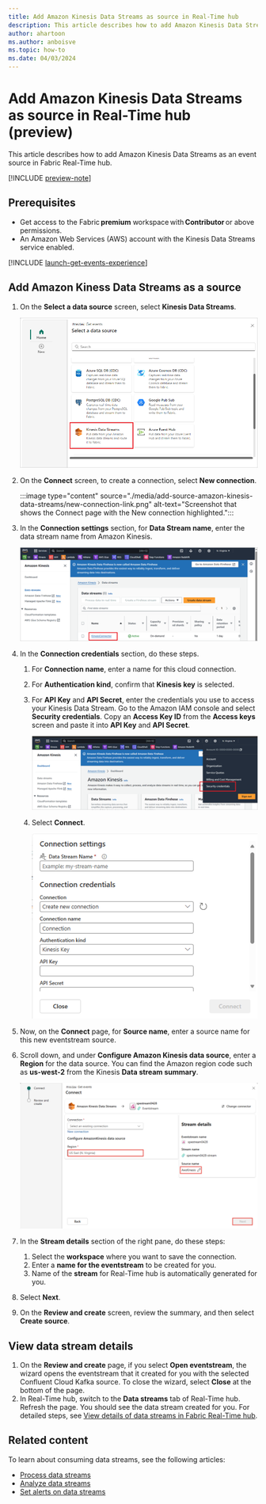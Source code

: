 ```yaml
---
title: Add Amazon Kinesis Data Streams as source in Real-Time hub
description: This article describes how to add Amazon Kinesis Data Streams as an event source in Fabric Real-Time hub. 
author: ahartoon
ms.author: anboisve
ms.topic: how-to
ms.date: 04/03/2024
---
```


# Add Amazon Kinesis Data Streams as source in Real-Time hub (preview)
This article describes how to add Amazon Kinesis Data Streams as an event source in Fabric Real-Time hub. 

[!INCLUDE [preview-note](./includes/preview-note.md)]

## Prerequisites 

- Get access to the Fabric **premium** workspace with **Contributor** or above permissions. 
- An Amazon Web Services (AWS) account with the Kinesis Data Streams service enabled.

[!INCLUDE [launch-get-events-experience](./includes/launch-get-events-experience.md)]

## Add Amazon Kiness Data Streams as a source


1. On the **Select a data source** screen, select **Kinesis Data Streams**.

   ![A screenshot of selecting Kinesis Data Streams.](media/add-source-amazon-kinesis-data-streams/select-external-source.png)
1. On the **Connect** screen, to create a connection, select **New connection**.

    :::image type="content" source="./media/add-source-amazon-kinesis-data-streams/new-connection-link.png" alt-text="Screenshot that shows the Connect page with the New connection highlighted.":::
1. In the **Connection settings** section, for **Data Stream name**, enter the data stream name from Amazon Kinesis.

    ![A screenshot of the Amazon Kinesis data stream screen.](media/add-source-amazon-kinesis-data-streams/data-stream-name.png)
1. In the **Connection credentials** section, do these steps.
    1. For **Connection name**, enter a name for this cloud connection.
    1. For **Authentication kind**, confirm that **Kinesis key** is selected. 
    1. For **API Key** and **API Secret**, enter the credentials you use to access your Kinesis Data Stream. Go to the Amazon IAM console and select **Security credentials**. Copy an **Access Key ID** from the **Access keys** screen and paste it into **API Key** and **API Secret**.
  
        ![A screenshot of how to access the AWS Kinesis security credentials.](media/add-source-amazon-kinesis-data-streams/credentials.png)
    1. Select **Connect**. 

       ![A screenshot of the Connect screen.](media/add-source-amazon-kinesis-data-streams/connect.png)
1. Now, on the **Connect** page, for **Source name**, enter a source name for this new eventstream source.
1. Scroll down, and under **Configure Amazon Kinesis data source**, enter a **Region** for the data source. You can find the Amazon region code such as **us-west-2** from the Kinesis **Data stream summary**.

   ![A screenshot of the Region field for Configure Amazon Kinesis data source.](media/add-source-amazon-kinesis-data-streams/source-name-region.png)
1. In the **Stream details** section of the right pane, do these steps:
    1. Select the **workspace** where you want to save the connection.
    1. Enter a **name for the eventstream** to be created for you.
    1. Name of the **stream** for Real-Time hub is automatically generated for you. 
1. Select **Next**.
1. On the **Review and create** screen, review the summary, and then select **Create source**.


## View data stream details

1. On the **Review and create** page, if you select **Open eventstream**, the wizard opens the eventstream that it created for you with the selected Confluent Cloud Kafka source. To close the wizard, select **Close** at the bottom of the page. 
1. In Real-Time hub, switch to the **Data streams** tab of Real-Time hub. Refresh the page. You should see the data stream created for you. For detailed steps, see [View details of data streams in Fabric Real-Time hub](view-data-stream-details.md).

## Related content
To learn about consuming data streams, see the following articles:

- [Process data streams](process-data-streams-using-transformations.md)
- [Analyze data streams](analyze-data-streams-using-kql-table-queries.md)
- [Set alerts on data streams](set-alerts-data-streams.md)
